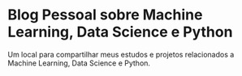 # Blog Pessoal sobre Machine Learning, Data Science e Python

Um local para compartilhar meus estudos e projetos relacionados a Machine Learning, Data Science e Python.